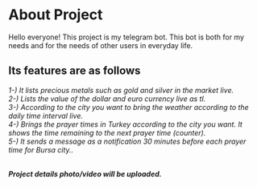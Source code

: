 # About Project

Hello everyone! This project is my telegram bot. This bot is both for my needs and for the needs of other users in everyday life. 

## Its features are as follows

<i>1-)<i/> It lists precious metals such as gold and silver in the market live. \
<i>2-)<i/> Lists the value of the dollar and euro currency live as tl. \
<i>3-)<i/> According to the city you want to bring the weather according to the daily time interval live. \
<i>4-)<i/> Brings the prayer times in Turkey according to the city you want. It shows the time remaining to the next prayer time (counter). \
<i>5-)<i/> It sends a message as a notification 30 minutes before each prayer time for Bursa city..

<br> <b>Project details photo/video will be uploaded.</b>

